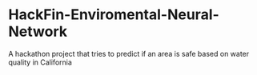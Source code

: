 # HackFin-Enviromental-Neural-Network
A hackathon project that tries to predict if an area is safe based on water quality in California
